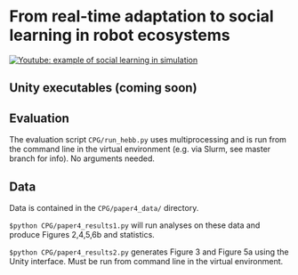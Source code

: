 # From real-time adaptation to social learning in robot ecosystems


[![Youtube: example of social learning in simulation](https://img.youtube.com/vi/rARNARMTKqo/0.jpg)](https://www.youtube.com/watch?v=rARNARMTKqo)


## Unity executables (coming soon)

## Evaluation

The evaluation script `CPG/run_hebb.py` uses multiprocessing and is run from the command line in the virtual environment (e.g. via Slurm, see master branch for info). No arguments needed.


## Data

Data is contained in the `CPG/paper4_data/` directory.

`$python CPG/paper4_results1.py`
will run analyses on these data and produce Figures 2,4,5,6b and statistics.

`$python CPG/paper4_results2.py`
generates Figure 3 and Figure 5a using the Unity interface. Must be run from command line in the virtual environment.
